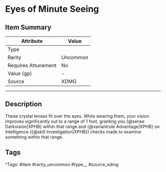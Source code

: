 # Eyes of Minute Seeing

## Item Summary

| Attribute            | Value                        |
|----------------------|------------------------------|
| Type                 |   |
| Rarity               | Uncommon             |
| Requires Attunement  | No                |
| Value (gp)           | -    |
| Source               | XDMG |

---

## Description

These crystal lenses fit over the eyes. While wearing them, your vision improves significantly out to a range of 1 foot, granting you {@sense Darkvision|XPHB} within that range and {@variantrule Advantage|XPHB} on Intelligence ({@skill Investigation|XPHB}) checks made to examine something within that range.

## Tags

^Tags: #item #rarity_uncommon #type__ #source_xdmg